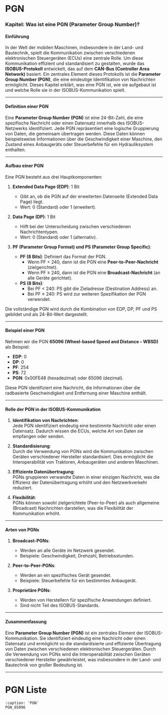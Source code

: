 # PGN

### **Kapitel: Was ist eine PGN (Parameter Group Number)?**

#### **Einführung**
In der Welt der mobilen Maschinen, insbesondere in der Land- und Bautechnik, spielt die Kommunikation zwischen verschiedenen elektronischen Steuergeräten (ECUs) eine zentrale Rolle. Um diese Kommunikation effizient und standardisiert zu gestalten, wurde das **ISOBUS-Protokoll** entwickelt, das auf dem **CAN-Bus (Controller Area Network)** basiert. Ein zentrales Element dieses Protokolls ist die **Parameter Group Number (PGN)**, die eine eindeutige Identifikation von Nachrichten ermöglicht. Dieses Kapitel erklärt, was eine PGN ist, wie sie aufgebaut ist und welche Rolle sie in der ISOBUS-Kommunikation spielt.

---

#### **Definition einer PGN**
Eine **Parameter Group Number (PGN)** ist eine 24-Bit-Zahl, die eine spezifische Nachricht oder einen Datensatz innerhalb des ISOBUS-Netzwerks identifiziert. Jede PGN repräsentiert eine logische Gruppierung von Daten, die gemeinsam übertragen werden. Diese Daten können beispielsweise Informationen über die Geschwindigkeit einer Maschine, den Zustand eines Anbaugeräts oder Steuerbefehle für ein Hydrauliksystem enthalten.

---

#### **Aufbau einer PGN**
Eine PGN besteht aus drei Hauptkomponenten:
1. **Extended Data Page (EDP)**: 1 Bit  
   - Gibt an, ob die PGN auf der erweiterten Datenseite (Extended Data Page) liegt.  
   - Wert: 0 (Standard) oder 1 (erweitert).  

2. **Data Page (DP)**: 1 Bit  
   - Hilft bei der Unterscheidung zwischen verschiedenen Nachrichtentypen.  
   - Wert: 0 (Standard) oder 1 (alternativ).  

3. **PF (Parameter Group Format) und PS (Parameter Group Specific)**:  
   - **PF (8 Bits)**: Definiert das Format der PGN.  
     - Wenn PF < 240, dann ist die PGN eine **Peer-to-Peer-Nachricht** (zielgerichtet).  
     - Wenn PF ≥ 240, dann ist die PGN eine **Broadcast-Nachricht** (an alle Geräte gerichtet).  
   - **PS (8 Bits)**:  
     - Bei PF < 240: PS gibt die Zieladresse (Destination Address) an.  
     - Bei PF ≥ 240: PS wird zur weiteren Spezifikation der PGN verwendet.  

Die vollständige PGN wird durch die Kombination von EDP, DP, PF und PS gebildet und als 24-Bit-Wert dargestellt.

---

#### **Beispiel einer PGN**
Nehmen wir die PGN **65096 (Wheel-based Speed and Distance – WBSD)** als Beispiel:
- **EDP**: 0  
- **DP**: 0  
- **PF**: 254  
- **PS**: 72  
- **PGN**: 0x00FE48 (hexadezimal) oder 65096 (dezimal).  

Diese PGN identifiziert eine Nachricht, die Informationen über die radbasierte Geschwindigkeit und Entfernung einer Maschine enthält.

---

#### **Rolle der PGN in der ISOBUS-Kommunikation**
1. **Identifikation von Nachrichten**:  
   Jede PGN identifiziert eindeutig eine bestimmte Nachricht oder einen Datensatz. Dadurch wissen die ECUs, welche Art von Daten sie empfangen oder senden.  

2. **Standardisierung**:  
   Durch die Verwendung von PGNs wird die Kommunikation zwischen Geräten verschiedener Hersteller standardisiert. Dies ermöglicht die Interoperabilität von Traktoren, Anbaugeräten und anderen Maschinen.  

3. **Effiziente Datenübertragung**:  
   PGNs gruppieren verwandte Daten in einer einzigen Nachricht, was die Effizienz der Datenübertragung erhöht und den Netzwerkverkehr reduziert.  

4. **Flexibilität**:  
   PGNs können sowohl zielgerichtete (Peer-to-Peer) als auch allgemeine (Broadcast) Nachrichten darstellen, was die Flexibilität der Kommunikation erhöht.  

---

#### **Arten von PGNs**
1. **Broadcast-PGNs**:  
   - Werden an alle Geräte im Netzwerk gesendet.  
   - Beispiele: Geschwindigkeit, Drehzahl, Betriebsstunden.  

2. **Peer-to-Peer-PGNs**:  
   - Werden an ein spezifisches Gerät gesendet.  
   - Beispiele: Steuerbefehle für ein bestimmtes Anbaugerät.  

3. **Proprietäre PGNs**:  
   - Werden von Herstellern für spezifische Anwendungen definiert.  
   - Sind nicht Teil des ISOBUS-Standards.  

---

#### **Zusammenfassung**
Eine **Parameter Group Number (PGN)** ist ein zentrales Element der ISOBUS-Kommunikation. Sie identifiziert eindeutig eine Nachricht oder einen Datensatz und ermöglicht so die standardisierte und effiziente Übertragung von Daten zwischen verschiedenen elektronischen Steuergeräten. Durch die Verwendung von PGNs wird die Interoperabilität zwischen Geräten verschiedener Hersteller gewährleistet, was insbesondere in der Land- und Bautechnik von großer Bedeutung ist.  

---

#  PGN Liste

```{toctree}
:caption: 'PGN'
PGN_65096
```
